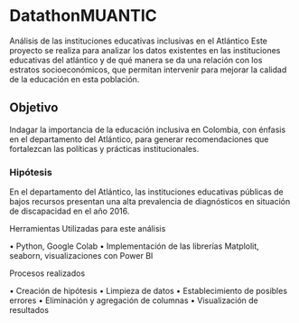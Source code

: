 # DatathonMUANTIC

Análisis de las instituciones educativas inclusivas en el Atlántico
Este proyecto se realiza para analizar los datos existentes en las instituciones educativas del atlántico y de qué manera se da una relación con los estratos socioeconómicos, que permitan intervenir para mejorar la calidad de la educación en esta población. 

## Objetivo

Indagar la importancia de la educación inclusiva en Colombia, con énfasis en el departamento del Atlántico, para generar recomendaciones que fortalezcan las políticas y prácticas institucionales.

### Hipótesis
En el departamento del Atlántico, las instituciones educativas públicas de bajos recursos presentan una alta prevalencia de diagnósticos en situación de discapacidad en el año 2016.

Herramientas Utilizadas para este análisis

•	Python, Google Colab
•	Implementación de las librerías Matplolit, seaborn, visualizaciones con Power BI

Procesos realizados 

•	Creación de hipótesis
•	Limpieza de datos
•	Establecimiento de posibles errores 
•	Eliminación y agregación de columnas 
•	Visualización de resultados 
